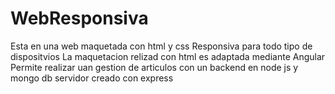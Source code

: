 # WebResponsiva
Esta en una web maquetada con html y css
Responsiva para todo tipo de dispositvios
La maquetacion relizad con html es adaptada mediante Angular
Permite realizar uan gestion de articulos con un backend en node js y mongo db
servidor creado con express

